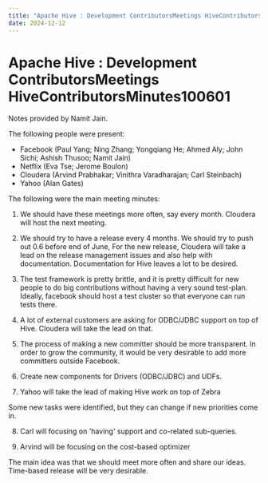 ```yaml
---
title: "Apache Hive : Development ContributorsMeetings HiveContributorsMinutes100601"
date: 2024-12-12
---
```


# Apache Hive : Development ContributorsMeetings HiveContributorsMinutes100601

Notes provided by Namit Jain.

The following people were present:

* Facebook (Paul Yang; Ning Zhang; Yongqiang He; Ahmed Aly; John Sichi; Ashish Thusoo; Namit Jain)
* Netflix (Eva Tse; Jerome Boulon)
* Cloudera (Arvind Prabhakar; Vinithra Varadharajan; Carl Steinbach)
* Yahoo (Alan Gates)

The following were the main meeting minutes:

1. We should have these meetings more often, say every month. Cloudera will host the next meeting.

 2. We should try to have a release every 4 months. We should try to push out 0.6 before end of June, For the new release, Cloudera will take a lead on the release management issues and also help with documentation. Documentation for Hive leaves a lot to be desired.

 3. The test framework is pretty brittle, and it is pretty difficult for new people to do big contributions without having a very sound test-plan. Ideally, facebook should host a test cluster so that everyone can run tests there.

 4. A lot of external customers are asking for ODBC/JDBC support on top of Hive. Cloudera will take the lead on that.

 5. The process of making a new committer should be more transparent. In order to grow the community, it would be very desirable to add more committers outside Facebook.

 6. Create new components for Drivers (ODBC/JDBC) and UDFs.

 7. Yahoo will take the lead of making Hive work on top of Zebra

Some new tasks were identified, but they can change if new priorities come in.

 8. Carl will focusing on 'having' support and co-related sub-queries.

 9. Arvind will be focusing on the cost-based optimizer

The main idea was that we should meet more often and share our ideas. Time-based release will be very desirable.

 

 

